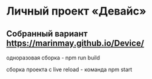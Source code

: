 # Личный проект «Девайс»

Собранный вариант https://marinmay.github.io/Device/
---

одноразовая сборка - npm run build

сборка проекта c live reload - команда npm start
